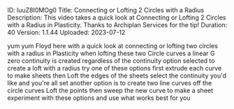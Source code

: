 ID: luuZ8I0MOg0
Title: Connecting or Lofting 2 Circles with a Radius
Description: This video takes a quick look at Connecting or Lofting 2 Circles with a Radius in Plasticity. Thanks to Archiplan Services for the tip!
Duration: 40
Version: 1.1.44
Uploaded: 2023-07-12

yum yum
Floyd here with a quick look at
connecting or lofting two circles with a
radius in Plasticity when lofting these
two Circle curves a linear G zero
continuity is created regardless of the
continuity option selected to create a
loft with a radius try one of these
options first extrude each curve to make
sheets then Loft the edges of the sheets
select the continuity you'd like and
you're all set another option is to
create two line curves off the circle
curves Loft the points then sweep the
new curve to make a sheet experiment
with these options and use what works
best for you